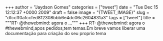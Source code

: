 
+++
author = "Jaydson Gomes"
categories = ["tweet"]
date = "Tue Dec 15 12:12:37 +0000 2009"
draft = false
image = "{TWEET_IMAGE}"
slug = "dfccff0afccfed812308bbb6e4dc06c2604831a3"
tags = ["tweet"]
title = """RT: @thewebmind: agora o ..."""
+++
RT: @thewebmind: agora o #thewebmind,apos pedidos,tem temas.Em breve vamos liberar uma documentação para criação do seu proprio tema
